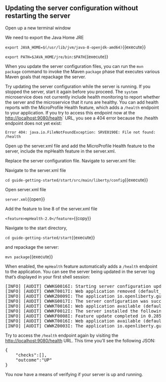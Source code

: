 ## Updating the server configuration without restarting the server

Open up a new terminal window

We need to export the Java Home JRE

`export JAVA_HOME=$(/usr/lib/jvm/java-8-openjdk-amd64)`{{execute}}

`export PATH=$JAVA_HOME/jre/bin:$PATH`{{execute}}

When you update the server configuration files, you can run the `mvn package` command to invoke the Maven `package` phase that executes various Maven goals that repackage the server.

Try updating the server configuration while the server is running. If you stopped the server, start it again before you proceed. The `system` microservice does not currently include health monitoring to report whether the server and the microservice that it runs are healthy. You can add health reports with the MicroProfile Health feature, which adds a `/health` endpoint to your application. If you try to access this endpoint now at the  <a href="https://[[HOST_SUBDOMAIN]]-9080-[[KATACODA_HOST]].environments.katacoda.com/health"> http://localhost:9080/health</a>` URL, you see a 404 error because the /health endpoint does not yet exist:

`Error 404: java.io.FileNotFoundException: SRVE0190E: File not found: /health`

Open up the server.xml file and add the MicroProfile Health feature to the server, include the mpHealth feature in the server.xml.

Replace the server configuration file. Navigate to server.xml file: 

Navigate to the server.xml file

`cd guide-getting-started/start/src/main/liberty/config`{{execute}}

Open server.xml file 

`server.xml`{{open}}

Add the feature to line 8 of the server.xml file

`<feature>mpHealth-2.0</feature>`{{copy}}

Navigate to the start directory, 

`cd guide-getting-started/start`{{execute}}

and repackage the server:

`mvn package`{{execute}}

When enabled, the `mpHealth` feature automatically adds a `/health` endpoint to the application. You can see the server being updated in the server log that’s displayed in your first shell session:


<pre>
[INFO] [AUDIT] CWWKG0016I: Starting server configuration update.
[INFO] [AUDIT] CWWKT0017I: Web application removed (default_host): http://foo:9080/
[INFO] [AUDIT] CWWKZ0009I: The application io.openliberty.guides.getting-started has stopped successfully.
[INFO] [AUDIT] CWWKG0017I: The server configuration was successfully updated in 0.284 seconds.
[INFO] [AUDIT] CWWKT0016I: Web application available (default_host): http://foo:9080/health/
[INFO] [AUDIT] CWWKF0012I: The server installed the following features: [mpHealth-1.0].
[INFO] [AUDIT] CWWKF0008I: Feature update completed in 0.285 seconds.
[INFO] [AUDIT] CWWKT0016I: Web application available (default_host): http://foo:9080/
[INFO] [AUDIT] CWWKZ0003I: The application io.openliberty.guides.getting-started updated in 0.173 seconds.
</pre>


Try to access the `/health` endpoint again by visiting the <a href="https://[[HOST_SUBDOMAIN]]-9080-[[KATACODA_HOST]].environments.katacoda.com/health"> http://localhost:9080/health</a> URL. This time you’ll see the following JSON:

<pre>
{
    "checks":[],
    "outcome":"UP"
}
</pre>

You now have a means of verifying if your server is up and running.